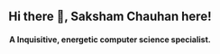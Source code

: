 
<font align="center">
    <h2>Hi there 👋, <b>Saksham Chauhan</b> here!</h2>
    <h4>A Inquisitive, energetic computer science specialist.</h4>
</font>
<!--
**SkshmChauhan/SkshmChauhan** is a ✨ _special_ ✨ repository because its `README.md` (this file) appears on your GitHub profile.

Here are some ideas to get you started:

- 🌱 I’m currently learning Machine Learning, Web Development and Scraping.
- 👯 I’m looking to collaborate on ...
- 🤔 I’m looking for help with ...
- 💬 Ask me about ...
- 📫 How to reach me: ...
- 😄 Pronouns: ...
- ⚡ Fun fact: ...
-->
